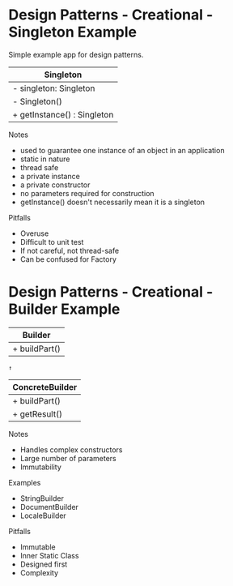 # Design Patterns - Creational - Singleton Example

Simple example app for design patterns.

|          Singleton           |
| -----------------------------| 
| - singleton: Singleton       | 
| - Singleton()                | 
| + getInstance() : Singleton  |

Notes
* used to guarantee one instance of an object in an application
* static in nature
* thread safe
* a private instance
* a private constructor
* no parameters required for construction
* getInstance() doesn't necessarily mean it is a singleton

Pitfalls
* Overuse
* Difficult to unit test
* If not careful, not thread-safe
* Can be confused for Factory

# Design Patterns - Creational - Builder Example

|          Builder           |
| ---------------------------|
| + buildPart()              |
    ↑                
|      ConcreteBuilder       |
| ---------------------------|
| + buildPart()              |
| + getResult()              |

Notes
* Handles complex constructors
* Large number of parameters
* Immutability

Examples
* StringBuilder
* DocumentBuilder
* LocaleBuilder

Pitfalls
* Immutable
* Inner Static Class
* Designed first
* Complexity



